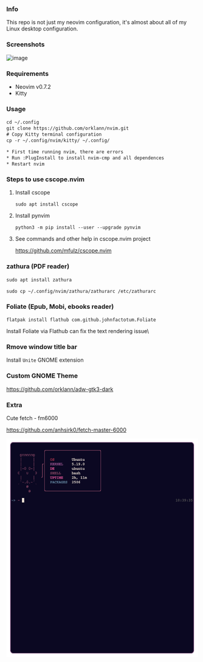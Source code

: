 ### Info
This repo is not just my neovim configuration, it's almost about all of my Linux desktop configuration.

### Screenshots
![image](https://i.ibb.co/LCG97p0/nvim-screenshot.png)

### Requirements
* Neovim v0.7.2
* Kitty

### Usage
   ```shell
   cd ~/.config
   git clone https://github.com/orklann/nvim.git
   # Copy Kitty terminal configuration
   cp -r ~/.config/nvim/kitty/ ~/.config/
   ```
   
    * First time running nvim, there are errors
    * Run :PlugInstall to install nvim-cmp and all dependences
    * Restart nvim

### Steps to use cscope.nvim

1. Install cscope
    ```shell
    sudo apt install cscope
    ```

2. Install pynvim 
    ```shell
    python3 -m pip install --user --upgrade pynvim
    ```

3. See commands and other help in cscope.nvim project

   https://github.com/mfulz/cscope.nvim

### zathura (PDF reader)
   ```shell
   sudo apt install zathura
   ```
   
   ```shell
   sudo cp ~/.config/nvim/zathura/zathurarc /etc/zathurarc
   ```
### Foliate (Epub, Mobi, ebooks reader)
```shell
flatpak install flathub com.github.johnfactotum.Foliate
```

Install Foliate via Flathub can fix the text rendering issue\

   
### Rmove window title bar

Install `Unite` GNOME extension

### Custom GNOME Theme
https://github.com/orklann/adw-gtk3-dark

### Extra

Cute fetch - fm6000

https://github.com/anhsirk0/fetch-master-6000

<img src="https://raw.githubusercontent.com/orklann/nvim/main/screenshots/fm6000.png" width="557" height="576" />

